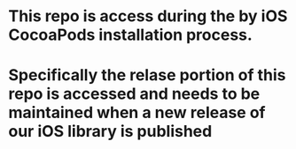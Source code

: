 # This repo is access during the by iOS CocoaPods installation process.
# Specifically the relase portion of this repo is accessed and needs to be maintained when a new release of our iOS library is published
